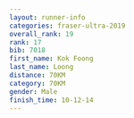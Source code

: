 ```yaml
---
layout: runner-info 
categories: fraser-ultra-2019 
overall_rank: 19
rank: 17
bib: 7018
first_name: Kok Foong
last_name: Loong
distance: 70KM
category: 70KM
gender: Male
finish_time: 10-12-14
---
```

